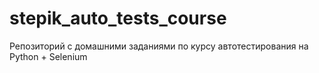 # stepik_auto_tests_course
Репозиторий с домашними заданиями по курсу автотестирования на Python + Selenium
